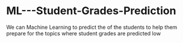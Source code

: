 # ML---Student-Grades-Prediction
We can Machine Learning to predict the of the students to help them prepare for the topics where student grades are predicted low
